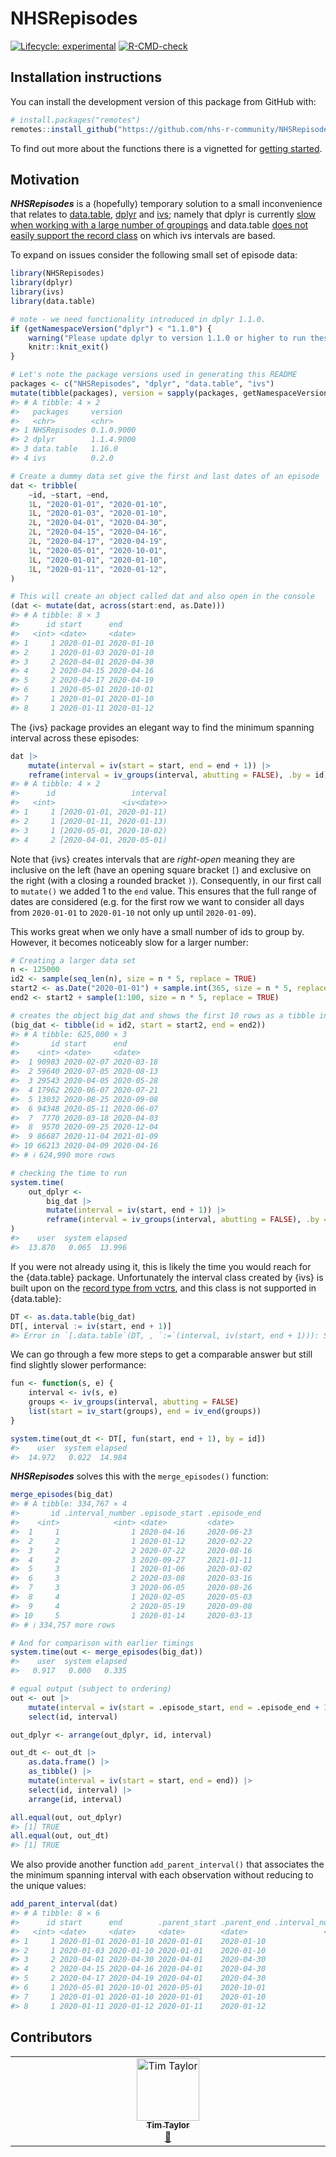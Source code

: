 
<!-- README.md is generated from README.Rmd. Please edit that file -->

# NHSRepisodes

<!-- badges: start -->

[![Lifecycle:
experimental](https://img.shields.io/badge/lifecycle-experimental-orange.svg)](https://lifecycle.r-lib.org/articles/stages.html#experimental)
[![R-CMD-check](https://github.com/nhs-r-community/NHSRepisodes/actions/workflows/R-CMD-check.yaml/badge.svg)](https://github.com/nhs-r-community/NHSRepisodes/actions/workflows/R-CMD-check.yaml)
<!-- badges: end -->

## Installation instructions

You can install the development version of this package from GitHub
with:

``` r
# install.packages("remotes")
remotes::install_github("https://github.com/nhs-r-community/NHSRepisodes")
```

To find out more about the functions there is a vignetted for [getting
started](https://nhs-r-community.github.io/NHSRepisodes/articles/NHSRepisodes.html).

## Motivation

***NHSRepisodes*** is a (hopefully) temporary solution to a small
inconvenience that relates to
[data.table](https://cran.r-project.org/package=data.table),
[dplyr](https://cran.r-project.org/package=dplyr) and
[ivs](https://cran.r-project.org/package=ivs); namely that dplyr is
currently [slow when working with a large number of
groupings](https://github.com/tidyverse/dplyr/issues/5017) and
data.table [does not easily support the record
class](https://github.com/Rdatatable/data.table/issues/4910) on which
ivs intervals are based.

To expand on issues consider the following small set of episode data:

``` r
library(NHSRepisodes)
library(dplyr)
library(ivs)
library(data.table)

# note - we need functionality introduced in dplyr 1.1.0.
if (getNamespaceVersion("dplyr") < "1.1.0") {
    warning("Please update dplyr to version 1.1.0 or higher to run these examples.")
    knitr::knit_exit()
}

# Let's note the package versions used in generating this README
packages <- c("NHSRepisodes", "dplyr", "data.table", "ivs")
mutate(tibble(packages), version = sapply(packages, getNamespaceVersion))
#> # A tibble: 4 × 2
#>   packages     version   
#>   <chr>        <chr>     
#> 1 NHSRepisodes 0.1.0.9000
#> 2 dplyr        1.1.4.9000
#> 3 data.table   1.16.0    
#> 4 ivs          0.2.0

# Create a dummy data set give the first and last dates of an episode
dat <- tribble(
    ~id, ~start, ~end,
    1L, "2020-01-01", "2020-01-10",
    1L, "2020-01-03", "2020-01-10",
    2L, "2020-04-01", "2020-04-30",
    2L, "2020-04-15", "2020-04-16",
    2L, "2020-04-17", "2020-04-19",
    1L, "2020-05-01", "2020-10-01",
    1L, "2020-01-01", "2020-01-10",
    1L, "2020-01-11", "2020-01-12",
)

# This will create an object called dat and also open in the console
(dat <- mutate(dat, across(start:end, as.Date)))
#> # A tibble: 8 × 3
#>      id start      end       
#>   <int> <date>     <date>    
#> 1     1 2020-01-01 2020-01-10
#> 2     1 2020-01-03 2020-01-10
#> 3     2 2020-04-01 2020-04-30
#> 4     2 2020-04-15 2020-04-16
#> 5     2 2020-04-17 2020-04-19
#> 6     1 2020-05-01 2020-10-01
#> 7     1 2020-01-01 2020-01-10
#> 8     1 2020-01-11 2020-01-12
```

The {ivs} package provides an elegant way to find the minimum spanning
interval across these episodes:

``` r
dat |>
    mutate(interval = iv(start = start, end = end + 1)) |>
    reframe(interval = iv_groups(interval, abutting = FALSE), .by = id)
#> # A tibble: 4 × 2
#>      id                 interval
#>   <int>               <iv<date>>
#> 1     1 [2020-01-01, 2020-01-11)
#> 2     1 [2020-01-11, 2020-01-13)
#> 3     1 [2020-05-01, 2020-10-02)
#> 4     2 [2020-04-01, 2020-05-01)
```

Note that {ivs} creates intervals that are *right-open* meaning they are
inclusive on the left (have an opening square bracket `[`) and exclusive
on the right (with a closing a rounded bracket `)`). Consequently, in
our first call to `mutate()` we added 1 to the `end` value. This ensures
that the full range of dates are considered (e.g. for the first row we
want to consider all days from `2020-01-01` to `2020-01-10` not only up
until `2020-01-09`).

This works great when we only have a small number of ids to group by.
However, it becomes noticeably slow for a larger number:

``` r
# Creating a larger data set
n <- 125000
id2 <- sample(seq_len(n), size = n * 5, replace = TRUE)
start2 <- as.Date("2020-01-01") + sample.int(365, size = n * 5, replace = TRUE)
end2 <- start2 + sample(1:100, size = n * 5, replace = TRUE)

# creates the object big_dat and shows the first 10 rows as a tibble in the console
(big_dat <- tibble(id = id2, start = start2, end = end2))
#> # A tibble: 625,000 × 3
#>       id start      end       
#>    <int> <date>     <date>    
#>  1 90983 2020-02-07 2020-03-18
#>  2 59640 2020-07-05 2020-08-13
#>  3 29543 2020-04-05 2020-05-28
#>  4 17962 2020-06-07 2020-07-21
#>  5 13032 2020-08-25 2020-09-08
#>  6 94348 2020-05-11 2020-06-07
#>  7  7770 2020-03-18 2020-04-03
#>  8  9570 2020-09-25 2020-12-04
#>  9 86687 2020-11-04 2021-01-09
#> 10 66213 2020-04-09 2020-04-16
#> # ℹ 624,990 more rows

# checking the time to run
system.time(
    out_dplyr <- 
        big_dat |>
        mutate(interval = iv(start, end + 1)) |>
        reframe(interval = iv_groups(interval, abutting = FALSE), .by = id)
)
#>    user  system elapsed 
#>  13.870   0.065  13.996
```

If you were not already using it, this is likely the time you would
reach for the {data.table} package. Unfortunately the interval class
created by {ivs} is built upon on the [record type from
vctrs](https://vctrs.r-lib.org/reference/new_rcrd.html), and this class
is not supported in {data.table}:

``` r
DT <- as.data.table(big_dat)
DT[, interval := iv(start, end + 1)]
#> Error in `[.data.table`(DT, , `:=`(interval, iv(start, end + 1))): Supplied 2 items to be assigned to 625000 items of column 'interval'. If you wish to 'recycle' the RHS please use rep() to make this intent clear to readers of your code.
```

We can go through a few more steps to get a comparable answer but still
find slightly slower performance:

``` r
fun <- function(s, e) {
    interval <- iv(s, e)
    groups <- iv_groups(interval, abutting = FALSE)
    list(start = iv_start(groups), end = iv_end(groups))
}

system.time(out_dt <- DT[, fun(start, end + 1), by = id])
#>    user  system elapsed 
#>  14.972   0.022  14.984
```

***NHSRepisodes*** solves this with the `merge_episodes()` function:

``` r
merge_episodes(big_dat)
#> # A tibble: 334,767 × 4
#>       id .interval_number .episode_start .episode_end
#>    <int>            <int> <date>         <date>      
#>  1     1                1 2020-04-16     2020-06-23  
#>  2     2                1 2020-01-12     2020-02-22  
#>  3     2                2 2020-07-22     2020-08-16  
#>  4     2                3 2020-09-27     2021-01-11  
#>  5     3                1 2020-01-06     2020-03-02  
#>  6     3                2 2020-03-08     2020-03-16  
#>  7     3                3 2020-06-05     2020-08-26  
#>  8     4                1 2020-02-05     2020-05-03  
#>  9     4                2 2020-05-19     2020-09-08  
#> 10     5                1 2020-01-14     2020-03-13  
#> # ℹ 334,757 more rows

# And for comparison with earlier timings
system.time(out <- merge_episodes(big_dat))
#>    user  system elapsed 
#>   0.917   0.000   0.335

# equal output (subject to ordering)
out <- out |> 
    mutate(interval = iv(start = .episode_start, end = .episode_end + 1)) |> 
    select(id, interval)

out_dplyr <- arrange(out_dplyr, id, interval)

out_dt <- out_dt |> 
    as.data.frame() |> 
    as_tibble() |> 
    mutate(interval = iv(start = start, end = end)) |> 
    select(id, interval) |> 
    arrange(id, interval)

all.equal(out, out_dplyr)
#> [1] TRUE
all.equal(out, out_dt)
#> [1] TRUE
```

We also provide another function `add_parent_interval()` that associates
the the minimum spanning interval with each observation without reducing
to the unique values:

``` r
add_parent_interval(dat)
#> # A tibble: 8 × 6
#>      id start      end        .parent_start .parent_end .interval_number
#>   <int> <date>     <date>     <date>        <date>                 <int>
#> 1     1 2020-01-01 2020-01-10 2020-01-01    2020-01-10                 1
#> 2     1 2020-01-03 2020-01-10 2020-01-01    2020-01-10                 1
#> 3     2 2020-04-01 2020-04-30 2020-04-01    2020-04-30                 1
#> 4     2 2020-04-15 2020-04-16 2020-04-01    2020-04-30                 1
#> 5     2 2020-04-17 2020-04-19 2020-04-01    2020-04-30                 1
#> 6     1 2020-05-01 2020-10-01 2020-05-01    2020-10-01                 3
#> 7     1 2020-01-01 2020-01-10 2020-01-01    2020-01-10                 1
#> 8     1 2020-01-11 2020-01-12 2020-01-11    2020-01-12                 2
```
## Contributors

<!-- ALL-CONTRIBUTORS-LIST:START - Do not remove or modify this section -->
<!-- prettier-ignore-start -->
<!-- markdownlint-disable -->
<table>
  <tbody>
    <tr>
      <td align="center" valign="top" width="14.28%"><a href="https://github.com/TimTaylor"><img src="https://avatars.githubusercontent.com/u/43499035?v=4?s=100" width="100px;" alt="Tim Taylor"/><br /><sub><b>Tim Taylor</b></sub></a><br /><a href="#doc-TimTaylor" title="Documentation">📖</a></td>
    </tr>
  </tbody>
</table>

<!-- markdownlint-restore -->
<!-- prettier-ignore-end -->

<!-- ALL-CONTRIBUTORS-LIST:END -->
